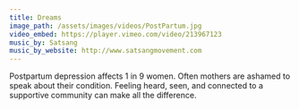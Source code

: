 ```yaml
---
title: Dreams
image_path: /assets/images/videos/PostPartum.jpg
video_embed: https://player.vimeo.com/video/213967123
music_by: Satsang
music_by_website: http://www.satsangmovement.com
---
```


Postpartum depression affects 1 in 9 women. Often mothers are ashamed to speak about their condition. Feeling heard, seen, and connected to a supportive community can make all the difference.